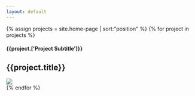 ```yaml
---
layout: default
---
```

<div class="jl-wrapper">
  <div class="jl-about-wrapper">
    <div class="projects-flex">
      {% assign projects = site.home-page | sort:"position" %}
      {% for project in projects %}
        <div class="project-card uk-animation-fade">
          <a href="{{project.url}}"></a>
          <div class="project-subtitle">
            <h4>{{project.['Project Subtitle']}}</h4>
          </div>
          <div class="project-title">
            <h2>{{project.title}}</h2>
          </div>
          <img src="{{project.Image}}">
        </div>
      {% endfor %}
    </div>
  </div>
</div>
